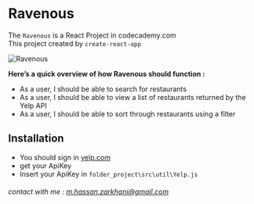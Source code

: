# Ravenous

The `Ravenous` is a React Project in codecademy.com <br>
This project created by `create-react-app`

<img src="http://i67.tinypic.com/ngr5n6.png" title="Ravenous" alt="Ravenous">

**Here’s a quick overview of how Ravenous should function :**
- As a user, I should be able to search for restaurants
- As a user, I should be able to view a list of restaurants returned by the Yelp API
- As a user, I should be able to sort through restaurants using a filter

## Installation
  - You should sign in [yelp.com](https://www.yelp.com/)
  - get your ApiKey
  - Insert your ApiKey in `folder_project\src\util\Yelp.js`
  
###### contact with me : m.hassan.zarkhani@gmail.com
